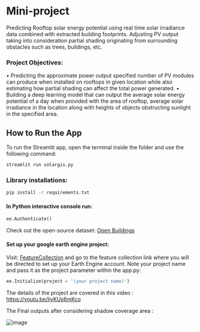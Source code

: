# Mini-project
Predicting Rooftop solar energy potential using real time solar irradiance data combined with extracted building footprints. Adjusting PV output taking into consideration partial shading originating from surrounding obstacles such as trees, buildings, etc. 

### Project Objectives:
•	Predicting the approximate power output specified number of PV modules can produce when installed on rooftops in given location while also estimating how partial shading can affect the total power generated. 
•	Building a deep learning model that can output the average solar energy potential of a day when provided with the area of rooftop, average solar irradiance in the location along with heights of objects obstructing sunlight in the specified area. 

## How to Run the App
To run the Streamlit app, open the terminal inside the folder and use the following command:

```bash
streamlit run solargis.py
```

### Library installations: 
```bash
pip install -r requirements.txt
```

#### In Python interactive console run: 
```python
ee.Authenticate()
```

Check out the open-source dataset: [Open Buildings](https://sites.research.google/open-buildings/)

#### Set up your google earth engine project: 
Visit: [FeatureCollection](https://developers.google.com/earth-engine/datasets/catalog/GOOGLE_Research_open-buildings_v3_polygons) and go to the feature collection link where you will be directed to set up your Earth Engine account. Note your project name and pass it as the project parameter within the app.py: 
```python
ee.Initialize(project = '(your project name)')
```

The details of the project are covered in this video : https://youtu.be/IiyKUs6mKco

The Final outputs after considering shadow coverage area :

![image](https://github.com/user-attachments/assets/927c9cc3-ca5d-4391-b9c7-50ca324f865f)
<br> <br><br>






<br>




